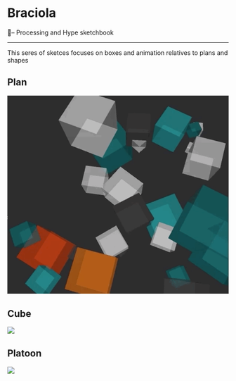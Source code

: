 # Braciola
🐖– Processing and Hype sketchbook 

____________________________________________

This seres of sketces focuses on boxes and animation relatives to plans and shapes


## Plan
![](_gifs/plan.gif)

## Cube
![](_gifs/cube.gif)

## Platoon
![](_gifs/platoon.gif)
